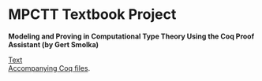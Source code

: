 # MPCTT Textbook Project
**Modeling and Proving in Computational Type Theory
Using the Coq Proof Assistant
(by Gert Smolka)**

[Text](https://www.ps.uni-saarland.de/~smolka/drafts/icl2021.pdf)   
[Accompanying Coq files](coq). 
